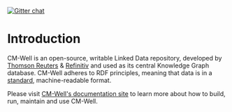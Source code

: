 [![Gitter chat](https://badges.gitter.im/CM-Well/CM-Well.svg)](https://gitter.im/CM-Wells/CM-Well)

# Introduction

CM-Well is an open-source, writable Linked Data repository, developed by [Thomson Reuters](http://www.thomsonreuters.com) & [Refinitiv](http://www.refinitiv.com) and used as its central Knowledge Graph database. CM-Well adheres to RDF principles, meaning that data is in a [standard](https://www.w3.org/RDF/), machine-readable format.

Please visit [CM-Well's documentation site](https://cm-well.github.io/CM-Well/index.html) to learn more about how to build, run, maintain and use CM-Well.
